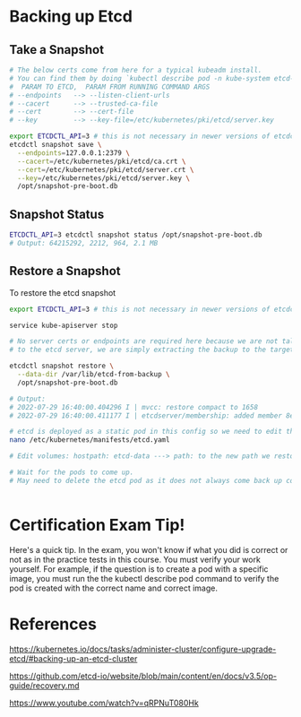 # Backing up Etcd

## Take a Snapshot

```bash
# The below certs come from here for a typical kubeadm install.
# You can find them by doing `kubectl describe pod -n kube-system etcd-controlplane` or the equivalent and looking at the command args.
#  PARAM TO ETCD,  PARAM FROM RUNNING COMMAND ARGS
# --endpoints   --> --listen-client-urls
# --cacert      --> --trusted-ca-file
# --cert        --> --cert-file
# --key         --> --key-file=/etc/kubernetes/pki/etcd/server.key

export ETCDCTL_API=3 # this is not necessary in newer versions of etcdctl as it becomes the default.
etcdctl snapshot save \
  --endpoints=127.0.0.1:2379 \
  --cacert=/etc/kubernetes/pki/etcd/ca.crt \
  --cert=/etc/kubernetes/pki/etcd/server.crt \
  --key=/etc/kubernetes/pki/etcd/server.key \
  /opt/snapshot-pre-boot.db
```

## Snapshot Status 

```bash
ETCDCTL_API=3 etcdctl snapshot status /opt/snapshot-pre-boot.db
# Output: 64215292, 2212, 964, 2.1 MB
```

## Restore a Snapshot

To restore the etcd snapshot    
```bash
export ETCDCTL_API=3 # this is not necessary in newer versions of etcdctl as 

service kube-apiserver stop

# No server certs or endpoints are required here because we are not talking 
# to the etcd server, we are simply extracting the backup to the target folder.

etcdctl snapshot restore \
  --data-dir /var/lib/etcd-from-backup \
  /opt/snapshot-pre-boot.db

# Output:
# 2022-07-29 16:40:00.404296 I | mvcc: restore compact to 1658
# 2022-07-29 16:40:00.411177 I | etcdserver/membership: added member 8e9e05c52164694d [http://localhost:2380] to cluster cdf818194e3a8c32

# etcd is deployed as a static pod in this config so we need to edit the manifest file directly to change the data directory for etcd
nano /etc/kubernetes/manifests/etcd.yaml

# Edit volumes: hostpath: etcd-data ---> path: to the new path we restored to above, which was /var/lib/etcd-from-backup

# Wait for the pods to come up.  
# May need to delete the etcd pod as it does not always come back up correctly the first time.
  
```

# Certification Exam Tip!

Here's a quick tip. In the exam, you won't know if what you did is correct or not as in the practice tests in this course. You must verify your work yourself. For example, if the question is to create a pod with a specific image, you must run the the kubectl describe pod command to verify the pod is created with the correct name and correct image.

# References

https://kubernetes.io/docs/tasks/administer-cluster/configure-upgrade-etcd/#backing-up-an-etcd-cluster

https://github.com/etcd-io/website/blob/main/content/en/docs/v3.5/op-guide/recovery.md

https://www.youtube.com/watch?v=qRPNuT080Hk